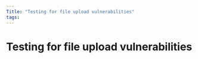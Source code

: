 ```yaml
---
Title: "Testing for file upload vulnerabilities"
tags:
---
```

# Testing for file upload vulnerabilities







